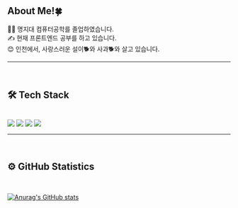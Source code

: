 <br/>
<br/>

## About Me!🍀

👩‍💻 명지대 컴퓨터공학를 졸업하였습니다. <br/>
✍️ 현재 프론트엔드 공부를 하고 있습니다. <br/>
😊 인천에서, 사랑스러운 설이🐕와 사과🐕와 살고 있습니다.<br/>

<hr/>

<br>

## 🛠 Tech Stack

<br/>
<img src='https://img.shields.io/badge/HTML5-inactive.svg?style=flat-square&logo=HTML5&logoColor=white'>
<img src='https://img.shields.io/badge/CSS3-inactive.svg?style=flat-square&logo=CSS3&logoColor=white'>
<img src='https://img.shields.io/badge/JavaScript-inactive.svg?style=flat-square&logo=JavaScript&logoColor=white'>
<img src='https://img.shields.io/badge/React-inactive.svg?style=flat-square&logo=React&logoColor=white'>

<br/>
<hr/>
<br/>

## ⚙️ GitHub Statistics

<br/>

[![Anurag's GitHub stats](https://github-readme-stats.vercel.app/api?username=snowari&theme=radical)](https://github.com/anuraghazra/github-readme-stats)
